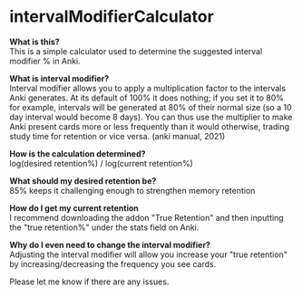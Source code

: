 # intervalModifierCalculator

<b>What is this?</b><br>
This is a simple calculator used to determine the suggested interval modifier % in Anki. 

<b>What is interval modifier?</b><br>
Interval modifier allows you to apply a multiplication factor to the intervals Anki generates. At its default of 100% it does nothing; if you set it to 80% for example, intervals will be generated at 80% of their normal size (so a 10 day interval would become 8 days). You can thus use the multiplier to make Anki present cards more or less frequently than it would otherwise, trading study time for retention or vice versa. (anki manual, 2021)

<b>How is the calculation determined?</b><br>
log(desired retention%) / log(current retention%)

<b>What should my desired retention be?</b><br>
85% keeps it challenging enough to strengthen memory retention

<b>How do I get my current retention</b><br>
I recommend downloading the addon "True Retention" and then inputting the "true retention%" under the stats field on Anki.

<b>Why do I even need to change the interval modifier?</b><br>
Adjusting the interval modifier will allow you increase your "true retention" by increasing/decreasing the frequency you see cards.

Please let me know if there are any issues.
